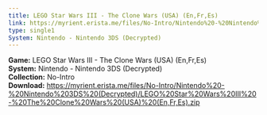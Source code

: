 ```yaml
---
title: LEGO Star Wars III - The Clone Wars (USA) (En,Fr,Es)
link: https://myrient.erista.me/files/No-Intro/Nintendo%20-%20Nintendo%203DS%20(Decrypted)/LEGO%20Star%20Wars%20III%20-%20The%20Clone%20Wars%20(USA)%20(En,Fr,Es).zip
type: single1
System: Nintendo - Nintendo 3DS (Decrypted)
---
```

<b>Game:</b> LEGO Star Wars III - The Clone Wars (USA) (En,Fr,Es)<br>
<b>System:</b> Nintendo - Nintendo 3DS (Decrypted)<br>
<b>Collection:</b> No-Intro<br>
<b>Download:</b> https://myrient.erista.me/files/No-Intro/Nintendo%20-%20Nintendo%203DS%20(Decrypted)/LEGO%20Star%20Wars%20III%20-%20The%20Clone%20Wars%20(USA)%20(En,Fr,Es).zip